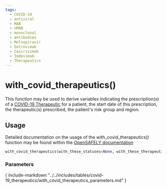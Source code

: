 ```yaml
---
tags:
  - COVID-19
  - antiviral
  - MAB
  - nMAB
  - monoclonal
  - antibodies
  - Molnupiravir
  - Sotrovimab
  - Casirivimab
  - Imdevimab
  - Therapeutics
---
```


# with_covid_therapeutics()

This function may be used to derive variables indicating the prescription(s) of a [COVID-19 Therapeutic](../derived_data/covid-19_therapeutics.md) for a patient, the start date of this prescription, the therapeutic(s) prescribed, the patient's risk group and region.

## Usage
Detailed documentation on the usage of the with_covid_therapeutics() function may be found within the [OpenSAFELY documentation](https://docs.opensafely.org/study-def-variables/#cohortextractor.patients.with_covid_therapeutics)

```py
with_covid_therapeutics(with_these_statuses=None, with_these_therapeutics=None, with_these_indications=None, on_or_before=None, on_or_after=None, between=None, returning='binary_flag', date_format=None, find_first_match_in_period=None, find_last_match_in_period=None, include_date_of_match=False, episode_defined_as=None, return_expectations=None)
```

### Parameters
{
    include-markdown "../../includes/tables/covid-19_therapeutics/with_covid_therapeutics_parameters.md"
}